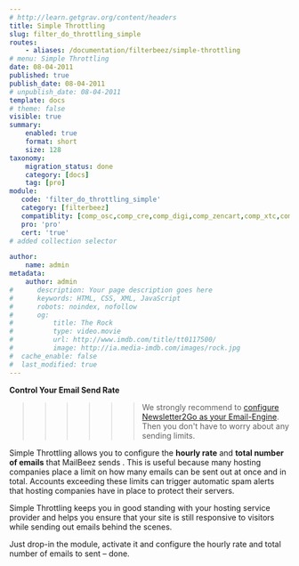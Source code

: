 ```yaml
---
# http://learn.getgrav.org/content/headers
title: Simple Throttling
slug: filter_do_throttling_simple
routes:
    - aliases: /documentation/filterbeez/simple-throttling
# menu: Simple Throttling
date: 08-04-2011
published: true
publish_date: 08-04-2011
# unpublish_date: 08-04-2011
template: docs
# theme: false
visible: true
summary:
    enabled: true
    format: short
    size: 128
taxonomy:
    migration_status: done
    category: [docs]
    tag: [pro]
module:
   code: 'filter_do_throttling_simple'
   category: [filterbeez]
   compatiblity: [comp_osc,comp_cre,comp_digi,comp_zencart,comp_xtc,comp_gambio]
   pro: 'pro'
   cert: 'true'  
# added collection selector

author:
    name: admin
metadata:
    author: admin
#      description: Your page description goes here
#      keywords: HTML, CSS, XML, JavaScript
#      robots: noindex, nofollow
#      og:
#          title: The Rock
#          type: video.movie
#          url: http://www.imdb.com/title/tt0117500/
#          image: http://ia.media-imdb.com/images/rock.jpg
#  cache_enable: false
#  last_modified: true
---
```


**Control Your Email Send Rate**

>>>>>>We strongly recommend to [ configure Newsletter2Go as your  Email-Engine](/documentation/configbeez/config_email_engine). Then you don't have to worry about any sending limits.



Simple Throttling allows you to configure the **hourly rate** and **total number of emails** that MailBeez sends . This is useful because many hosting companies place a limit on how many emails can be sent out at once and in total. Accounts exceeding these limits can trigger automatic spam alerts that hosting companies have in place to protect their servers.

Simple Throttling keeps you in good standing with your hosting service provider and helps you ensure that your site is still responsive to visitors while sending out emails behind the scenes.

Just drop-in the module, activate it and configure the hourly rate and total number of emails to sent – done.
